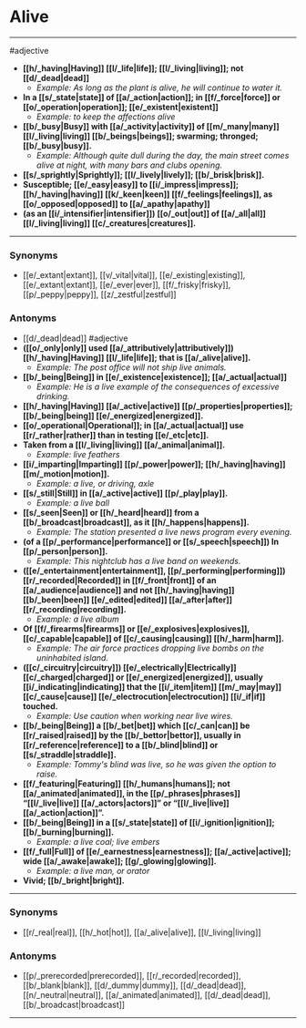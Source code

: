 # Alive
---
#adjective
- **[[h/_having|Having]] [[l/_life|life]]; [[l/_living|living]]; not [[d/_dead|dead]]**
	- _Example: As long as the plant is alive, he will continue to water it._
- **In a [[s/_state|state]] of [[a/_action|action]]; in [[f/_force|force]] or [[o/_operation|operation]]; [[e/_existent|existent]]**
	- _Example: to keep the affections alive_
- **[[b/_busy|Busy]] with [[a/_activity|activity]] of [[m/_many|many]] [[l/_living|living]] [[b/_beings|beings]]; swarming; thronged; [[b/_busy|busy]].**
	- _Example: Although quite dull during the day, the main street comes alive at night, with many bars and clubs opening._
- **[[s/_sprightly|Sprightly]]; [[l/_lively|lively]]; [[b/_brisk|brisk]].**
- **Susceptible; [[e/_easy|easy]] to [[i/_impress|impress]]; [[h/_having|having]] [[k/_keen|keen]] [[f/_feelings|feelings]], as [[o/_opposed|opposed]] to [[a/_apathy|apathy]]**
- **(as an [[i/_intensifier|intensifier]]) [[o/_out|out]] of [[a/_all|all]] [[l/_living|living]] [[c/_creatures|creatures]].**
---
### Synonyms
- [[e/_extant|extant]], [[v/_vital|vital]], [[e/_existing|existing]], [[e/_extant|extant]], [[e/_ever|ever]], [[f/_frisky|frisky]], [[p/_peppy|peppy]], [[z/_zestful|zestful]]
### Antonyms
- [[d/_dead|dead]]
#adjective
- **([[o/_only|only]] used [[a/_attributively|attributively]]) [[h/_having|Having]] [[l/_life|life]]; that is [[a/_alive|alive]].**
	- _Example: The post office will not ship live animals._
- **[[b/_being|Being]] in [[e/_existence|existence]]; [[a/_actual|actual]]**
	- _Example: He is a live example of the consequences of excessive drinking._
- **[[h/_having|Having]] [[a/_active|active]] [[p/_properties|properties]]; [[b/_being|being]] [[e/_energized|energized]].**
- **[[o/_operational|Operational]]; in [[a/_actual|actual]] use [[r/_rather|rather]] than in testing [[e/_etc|etc]].**
- **Taken from a [[l/_living|living]] [[a/_animal|animal]].**
	- _Example: live feathers_
- **[[i/_imparting|Imparting]] [[p/_power|power]]; [[h/_having|having]] [[m/_motion|motion]].**
	- _Example: a live, or driving, axle_
- **[[s/_still|Still]] in [[a/_active|active]] [[p/_play|play]].**
	- _Example: a live ball_
- **[[s/_seen|Seen]] or [[h/_heard|heard]] from a [[b/_broadcast|broadcast]], as it [[h/_happens|happens]].**
	- _Example: The station presented a live news program every evening._
- **(of a [[p/_performance|performance]] or [[s/_speech|speech]]) In [[p/_person|person]].**
	- _Example: This nightclub has a live band on weekends._
- **([[e/_entertainment|entertainment]], [[p/_performing|performing]]) [[r/_recorded|Recorded]] in [[f/_front|front]] of an [[a/_audience|audience]] and not [[h/_having|having]] [[b/_been|been]] [[e/_edited|edited]] [[a/_after|after]] [[r/_recording|recording]].**
	- _Example: a live album_
- **Of [[f/_firearms|firearms]] or [[e/_explosives|explosives]], [[c/_capable|capable]] of [[c/_causing|causing]] [[h/_harm|harm]].**
	- _Example: The air force practices dropping live bombs on the uninhabited island._
- **([[c/_circuitry|circuitry]]) [[e/_electrically|Electrically]] [[c/_charged|charged]] or [[e/_energized|energized]], usually [[i/_indicating|indicating]] that the [[i/_item|item]] [[m/_may|may]] [[c/_cause|cause]] [[e/_electrocution|electrocution]] [[i/_if|if]] touched.**
	- _Example: Use caution when working near live wires._
- **[[b/_being|Being]] a [[b/_bet|bet]] which [[c/_can|can]] be [[r/_raised|raised]] by the [[b/_bettor|bettor]], usually in [[r/_reference|reference]] to a [[b/_blind|blind]] or [[s/_straddle|straddle]].**
	- _Example: Tommy's blind was live, so he was given the option to raise._
- **[[f/_featuring|Featuring]] [[h/_humans|humans]]; not [[a/_animated|animated]], in the [[p/_phrases|phrases]] “[[l/_live|live]] [[a/_actors|actors]]” or “[[l/_live|live]] [[a/_action|action]]”.**
- **[[b/_being|Being]] in a [[s/_state|state]] of [[i/_ignition|ignition]]; [[b/_burning|burning]].**
	- _Example: a live coal; live embers_
- **[[f/_full|Full]] of [[e/_earnestness|earnestness]]; [[a/_active|active]]; wide [[a/_awake|awake]]; [[g/_glowing|glowing]].**
	- _Example: a live man, or orator_
- **Vivid; [[b/_bright|bright]].**
---
### Synonyms
- [[r/_real|real]], [[h/_hot|hot]], [[a/_alive|alive]], [[l/_living|living]]
### Antonyms
- [[p/_prerecorded|prerecorded]], [[r/_recorded|recorded]], [[b/_blank|blank]], [[d/_dummy|dummy]], [[d/_dead|dead]], [[n/_neutral|neutral]], [[a/_animated|animated]], [[d/_dead|dead]], [[b/_broadcast|broadcast]]
---
